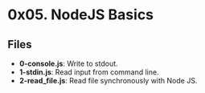 # 0x05. NodeJS Basics
## Files
- **0-console.js**: Write to stdout.
- **1-stdin.js**: Read input from command line.
- **2-read_file.js**: Read file synchronously with Node JS.
